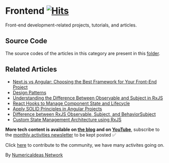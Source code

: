 # Frontend&nbsp;[![Hits](https://hits.seeyoufarm.com/api/count/incr/badge.svg?url=https%3A%2F%2Fgithub.com%2Fnumerica-ideas%2Fcommunity%2Ftree%2Fmaster%2Ffrontend&count_bg=%2379C83D&title_bg=%23555555&icon=&icon_color=%23E7E7E7&title=hits&edge_flat=false)](https://numericaideas.com/blog/category/tech/frontend/)

Front-end development-related projects, tutorials, and articles.

## Source Code
The source codes of the articles in this category are present in this [folder](./).

## Related Articles
<!-- TAG-POSTS-LIST:START -->
- [Next.js vs Angular: Choosing the Best Framework for Your Front-End Project](https://numericaideas.com/blog/next-js-vs-angular-choosing-the-best-framework-for-your-front-end-project/)
- [Design Patterns](https://numericaideas.com/blog/design-patterns/)
- [Understanding the Difference Between Observable and Subject in RxJS](https://numericaideas.com/blog/difference-between-observable-and-subject-in-rxjs/)
- [React Hooks to Manage Component State and Lifecycle](https://numericaideas.com/blog/react-hooks/)
- [Apply SOLID Principles in Angular Projects](https://numericaideas.com/blog/solid-principles-in-angular-cheat-sheet/)
- [Difference between RxJS Observable, Subject, and BehaviorSubject](https://numericaideas.com/blog/difference-between-rxjs-observable-subject-and-behaviorsubject/)
- [Custom State Management Architecture using RxJS](https://numericaideas.com/blog/custom-rxjs-store-architecture/)
<!-- TAG-POSTS-LIST:END -->

**More tech content is available on [the blog](https://numericaideas.com/blog/) and on [YouTube](https://www.youtube.com/@numericaideas/channels?sub_confirmation=1)**, subscribe to the [monthly activities newsletter](https://numericaideas.com/news/) to be kept posted ✅

Click [here](https://numericaideas.com/#activities) to contribute to the community, we have many activites going on.

By [NumericaIdeas Network](https://numericaideas.com)
